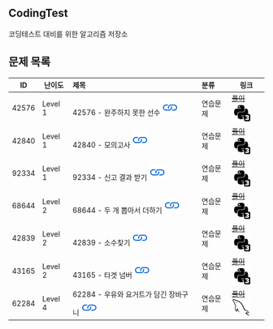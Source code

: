 ## CodingTest
코딩테스트 대비를 위한 알고리즘 저장소

## 문제 목록

| ID | 난이도 | 제목 | 분류 | 링크 |
| -- | ---- | :-- | :-- | --- |
| 42576 | Level 1 | 42576 - 완주하지 못한 선수 [![문제](/assets/link.svg)](https://programmers.co.kr/learn/courses/30/lessons/42576) | 연습문제 | [~~풀이~~](/solutions/완주하지%20못한%20선수/README.md) [![python3](/assets/python3.svg)](/solutions/완주하지%20못한%20선수/solution.py) |
| 42840 | Level 1 | 42840 - 모의고사 [![문제](/assets/link.svg)](https://programmers.co.kr/learn/courses/30/lessons/42840)| 연습문제 | [~~풀이~~](/solutions/모의고사/README.md) [![python3](/assets/python3.svg)](/solutions/모의고사/solution.py) || [![python3](/assets/python3.svg)](solution.py) |
| 92334 | Level 1 | 92334 - 신고 결과 받기 [![문제](/assets/link.svg)](https://programmers.co.kr/learn/courses/30/lessons/92334) | 연습문제 | [~~풀이~~](/solutions/신고%20결과%20받기/README.md) [![python3](/assets/python3.svg)](/solutions/신고%20결과%20받기/solution.py) |      | [![python3](/assets/python3.svg)](solution.py) |
| 68644 | Level 2 | 68644 - 두 개 뽑아서 더하기 [![문제](/assets/link.svg)](https://programmers.co.kr/learn/courses/30/lessons/68644)| 연습문제 | [~~풀이~~](/solutions/두%20개%20뽑아서%20더하기/README.md) [![python3](/assets/python3.svg)](/solutions/두%20개%20뽑아서%20더하기/solution.py) || [![python3](/assets/python3.svg)](solution.py) |
| 42839 | Level 2 | 42839 - 소수찾기 [![문제](/assets/link.svg)](https://programmers.co.kr/learn/courses/30/lessons/42839)| 연습문제 | [~~풀이~~](/solutions/소수찾기/README.md) [![python3](/assets/python3.svg)](/solutions/소수찾기/solution.py) || [![python3](/assets/python3.svg)](solution.py) |
| 43165 | Level 2 | 43165 - 타겟 넘버 [![문제](/assets/link.svg)](https://programmers.co.kr/learn/courses/30/lessons/43165)| 연습문제 | [~~풀이~~](/solutions/타겟%20넘버/README.md) [![mysql](/assets/python3.svg)](/solutions/타겟%20넘버/solution.py) || [![python3](/assets/python3.svg)](solution.py) |
| 62284 | Level 4 | 62284 - 우유와 요거트가 담긴 장바구니 [![문제](/assets/link.svg)](https://programmers.co.kr/learn/courses/30/lessons/62284)| 연습문제 | [~~풀이~~](/solutions/우유와%20요거트가%20담긴%20장바구니/README.md) [![mysql](/assets/mysql.svg)](/solutions/우유와%20요거트가%20담긴%20장바구니/solution.sql) || [![mysql](/assets/mysql.svg)](solution.sql) |